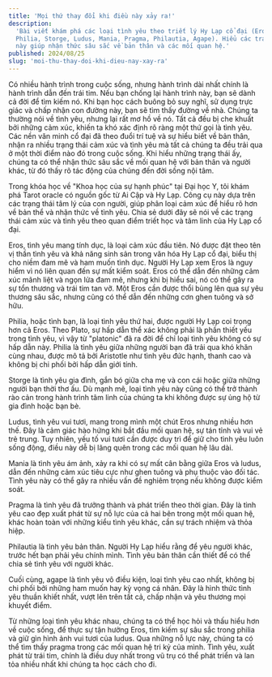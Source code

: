 ```yaml
---
title: 'Mọi thứ thay đổi khi điều này xảy ra!'
description:
  'Bài viết khám phá các loại tình yêu theo triết lý Hy Lạp cổ đại (Eros,
  Philia, Storge, Ludus, Mania, Pragma, Philautia, Agape). Hiểu các trạng thái
  này giúp nhận thức sâu sắc về bản thân và các mối quan hệ.'
published: 2024/08/25
slug: 'moi-thu-thay-doi-khi-dieu-nay-xay-ra'
---
```


Có nhiều hành trình trong cuộc sống, nhưng hành trình dài nhất chính là hành
trình dẫn đến trái tim. Nếu bạn chống lại hành trình này, bạn sẽ dành cả đời để
tìm kiếm nó. Khi bạn học cách buông bỏ suy nghĩ, sử dụng trực giác và chấp nhận
con đường này, bạn sẽ tìm thấy đường về nhà. Chúng ta thường nói về tình yêu,
nhưng lại rất mơ hồ về nó. Tất cả đều bị che khuất bởi những cảm xúc, khiến ta
khó xác định rõ ràng một thứ gọi là tình yêu. Các nền văn minh cổ đại đã theo
đuổi trí tuệ và sự hiểu biết về bản thân, nhận ra nhiều trạng thái cảm xúc và
tình yêu mà tất cả chúng ta đều trải qua ở một thời điểm nào đó trong cuộc sống.
Khi hiểu những trạng thái ấy, chúng ta có thể nhận thức sâu sắc về mối quan hệ
với bản thân và người khác, từ đó thấy rõ tác động của chúng đến đời sống nội
tâm.

Trong khóa học về "Khoa học của sự hạnh phúc" tại Đại học Y, tôi khám phá Tarot
oracle có nguồn gốc từ Ai Cập và Hy Lạp. Công cụ này dựa trên các trạng thái tâm
lý của con người, giúp phân loại cảm xúc để hiểu rõ hơn về bản thể và nhận thức
về tình yêu. Chia sẻ dưới đây sẽ nói về các trạng thái cảm xúc và tình yêu theo
quan điểm triết học và tâm linh của Hy Lạp cổ đại.

Eros, tình yêu mang tính dục, là loại cảm xúc đầu tiên. Nó được đặt theo tên vị
thần tình yêu và khả năng sinh sản trong văn hóa Hy Lạp cổ đại, biểu thị cho
niềm đam mê và ham muốn tình dục. Người Hy Lạp xem Eros là nguy hiểm vì nó liên
quan đến sự mất kiểm soát. Eros có thể dẫn đến những cảm xúc mãnh liệt và ngọn
lửa đam mê, nhưng khi bị hiểu sai, nó có thể gây ra sự tổn thương và trái tim
tan vỡ. Một Eros cần được thổi bùng lên qua sự yêu thương sâu sắc, nhưng cũng có
thể dẫn đến những cơn ghen tuông và sở hữu.

Philia, hoặc tình bạn, là loại tình yêu thứ hai, được người Hy Lạp coi trọng hơn
cả Eros. Theo Plato, sự hấp dẫn thể xác không phải là phần thiết yếu trong tình
yêu, vì vậy từ "platonic" đã ra đời để chỉ loại tình yêu không có sự hấp dẫn
này. Philia là tình yêu giữa những người bạn đã trải qua khó khăn cùng nhau,
được mô tả bởi Aristotle như tình yêu đức hạnh, thanh cao và không bị chi phối
bởi hấp dẫn giới tính.

Storge là tình yêu gia đình, gắn bó giữa cha mẹ và con cái hoặc giữa những người
bạn thời thơ ấu. Dù mạnh mẽ, loại tình yêu này cũng có thể trở thành rào cản
trong hành trình tâm linh của chúng ta khi không được sự ủng hộ từ gia đình hoặc
bạn bè.

Ludus, tình yêu vui tươi, mang trong mình một chút Eros nhưng nhiều hơn thế. Đây
là cảm giác hào hứng khi bắt đầu mối quan hệ, sự tán tỉnh và vui vẻ trẻ trung.
Tuy nhiên, yếu tố vui tươi cần được duy trì để giữ cho tình yêu luôn sống động,
điều này dễ bị lãng quên trong các mối quan hệ lâu dài.

Mania là tình yêu ám ảnh, xảy ra khi có sự mất cân bằng giữa Eros và ludus, dẫn
đến những cảm xúc tiêu cực như ghen tuông và phụ thuộc vào đối tác. Tình yêu này
có thể gây ra nhiều vấn đề nghiêm trọng nếu không được kiểm soát.

Pragma là tình yêu đã trưởng thành và phát triển theo thời gian. Đây là tình yêu
cao đẹp xuất phát từ sự nỗ lực của cả hai bên trong một mối quan hệ, khác hoàn
toàn với những kiểu tình yêu khác, cần sự trách nhiệm và thỏa hiệp.

Philautia là tình yêu bản thân. Người Hy Lạp hiểu rằng để yêu người khác, trước
hết bạn phải yêu chính mình. Tình yêu bản thân cần thiết để có thể chia sẻ tình
yêu với người khác.

Cuối cùng, agape là tình yêu vô điều kiện, loại tình yêu cao nhất, không bị chi
phối bởi những ham muốn hay kỳ vọng cá nhân. Đây là hình thức tình yêu thuần
khiết nhất, vượt lên trên tất cả, chấp nhận và yêu thương mọi khuyết điểm.

Từ những loại tình yêu khác nhau, chúng ta có thể học hỏi và thấu hiểu hơn về
cuộc sống, để thực sự tận hưởng Eros, tìm kiếm sự sâu sắc trong philia và giữ
gìn hình ảnh vui tươi của ludus. Qua những nỗ lực này, chúng ta có thể tìm thấy
pragma trong các mối quan hệ tri kỷ của mình. Tình yêu, xuất phát từ trái tim,
chính là điều duy nhất trong vũ trụ có thể phát triển và lan tỏa nhiều nhất khi
chúng ta học cách cho đi.
